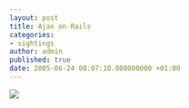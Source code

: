```yaml
---
layout: post
title: Ajax on Rails
categories:
- sightings
author: admin
published: true
date: 2005-06-24 08:07:10.000000000 +01:00
---
```

<p><a href="http://www.flickr.com/photos/chrisglass/19608403"><img src="http://photos16.flickr.com/19608403_b2bf9585f2.jpg?v=0"></a></p>